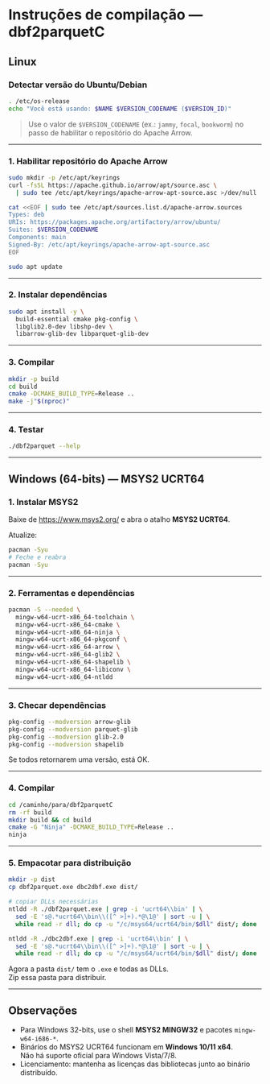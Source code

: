 # Instruções de compilação — dbf2parquetC

## Linux

### Detectar versão do Ubuntu/Debian
```bash
. /etc/os-release
echo "Você está usando: $NAME $VERSION_CODENAME ($VERSION_ID)"
```
> Use o valor de `$VERSION_CODENAME` (ex.: `jammy`, `focal`, `bookworm`) no passo de habilitar o repositório do Apache Arrow.

---

### 1. Habilitar repositório do Apache Arrow

```bash
sudo mkdir -p /etc/apt/keyrings
curl -fsSL https://apache.github.io/arrow/apt/source.asc \
  | sudo tee /etc/apt/keyrings/apache-arrow-apt-source.asc >/dev/null

cat <<EOF | sudo tee /etc/apt/sources.list.d/apache-arrow.sources
Types: deb
URIs: https://packages.apache.org/artifactory/arrow/ubuntu/
Suites: $VERSION_CODENAME
Components: main
Signed-By: /etc/apt/keyrings/apache-arrow-apt-source.asc
EOF

sudo apt update
```

---

### 2. Instalar dependências

```bash
sudo apt install -y \
  build-essential cmake pkg-config \
  libglib2.0-dev libshp-dev \
  libarrow-glib-dev libparquet-glib-dev
```

---

### 3. Compilar

```bash
mkdir -p build
cd build
cmake -DCMAKE_BUILD_TYPE=Release ..
make -j"$(nproc)"
```

---

### 4. Testar

```bash
./dbf2parquet --help
```

---

## Windows (64-bits) — MSYS2 UCRT64

### 1. Instalar MSYS2

Baixe de https://www.msys2.org/ e abra o atalho **MSYS2 UCRT64**.

Atualize:
```bash
pacman -Syu
# Feche e reabra
pacman -Syu
```

---

### 2. Ferramentas e dependências

```bash
pacman -S --needed \
  mingw-w64-ucrt-x86_64-toolchain \
  mingw-w64-ucrt-x86_64-cmake \
  mingw-w64-ucrt-x86_64-ninja \
  mingw-w64-ucrt-x86_64-pkgconf \
  mingw-w64-ucrt-x86_64-arrow \
  mingw-w64-ucrt-x86_64-glib2 \
  mingw-w64-ucrt-x86_64-shapelib \
  mingw-w64-ucrt-x86_64-libiconv \
  mingw-w64-ucrt-x86_64-ntldd
```

---

### 3. Checar dependências

```bash
pkg-config --modversion arrow-glib
pkg-config --modversion parquet-glib
pkg-config --modversion glib-2.0
pkg-config --modversion shapelib
```
Se todos retornarem uma versão, está OK.

---

### 4. Compilar

```bash
cd /caminho/para/dbf2parquetC
rm -rf build
mkdir build && cd build
cmake -G "Ninja" -DCMAKE_BUILD_TYPE=Release ..
ninja
```

---

### 5. Empacotar para distribuição

```bash
mkdir -p dist
cp dbf2parquet.exe dbc2dbf.exe dist/

# copiar DLLs necessárias
ntldd -R ./dbf2parquet.exe | grep -i 'ucrt64\\bin' | \
  sed -E 's@.*ucrt64\\bin\\([^ >]+).*@\1@' | sort -u | \
  while read -r dll; do cp -u "/c/msys64/ucrt64/bin/$dll" dist/; done

ntldd -R ./dbc2dbf.exe | grep -i 'ucrt64\\bin' | \
  sed -E 's@.*ucrt64\\bin\\([^ >]+).*@\1@' | sort -u | \
  while read -r dll; do cp -u "/c/msys64/ucrt64/bin/$dll" dist/; done
```

Agora a pasta `dist/` tem o `.exe` e todas as DLLs.  
Zip essa pasta para distribuir.

---

## Observações

- Para Windows 32-bits, use o shell **MSYS2 MINGW32** e pacotes `mingw-w64-i686-*`.
- Binários do MSYS2 UCRT64 funcionam em **Windows 10/11 x64**.  
  Não há suporte oficial para Windows Vista/7/8.
- Licenciamento: mantenha as licenças das bibliotecas junto ao binário distribuído.

